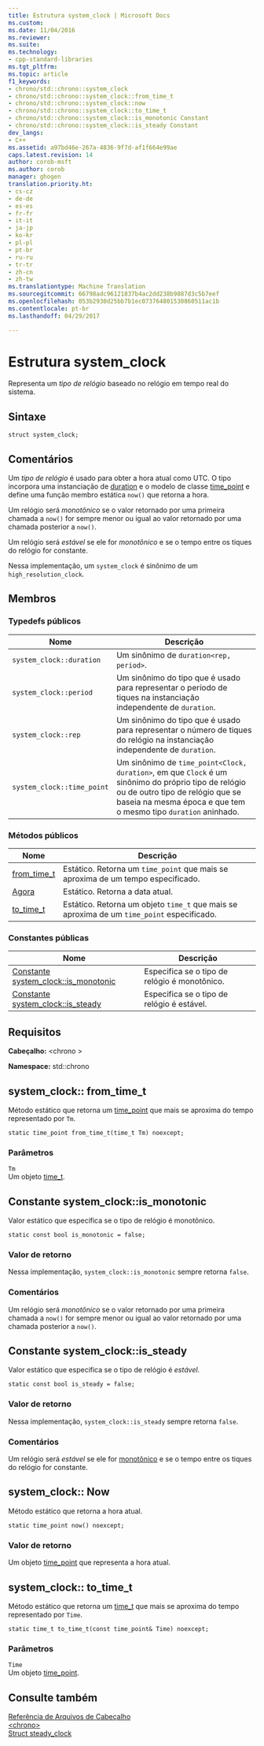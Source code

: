```yaml
---
title: Estrutura system_clock | Microsoft Docs
ms.custom: 
ms.date: 11/04/2016
ms.reviewer: 
ms.suite: 
ms.technology:
- cpp-standard-libraries
ms.tgt_pltfrm: 
ms.topic: article
f1_keywords:
- chrono/std::chrono::system_clock
- chrono/std::chrono::system_clock::from_time_t
- chrono/std::chrono::system_clock::now
- chrono/std::chrono::system_clock::to_time_t
- chrono/std::chrono::system_clock::is_monotonic Constant
- chrono/std::chrono::system_clock::is_steady Constant
dev_langs:
- C++
ms.assetid: a97bd46e-267a-4836-9f7d-af1f664e99ae
caps.latest.revision: 14
author: corob-msft
ms.author: corob
manager: ghogen
translation.priority.ht:
- cs-cz
- de-de
- es-es
- fr-fr
- it-it
- ja-jp
- ko-kr
- pl-pl
- pt-br
- ru-ru
- tr-tr
- zh-cn
- zh-tw
ms.translationtype: Machine Translation
ms.sourcegitcommit: 66798adc96121837b4ac2dd238b9887d3c5b7eef
ms.openlocfilehash: 053b2930d25bb7b1ec073764801530860511ac1b
ms.contentlocale: pt-br
ms.lasthandoff: 04/29/2017

---
```

# <a name="systemclock-structure"></a>Estrutura system_clock
Representa um *tipo de relógio* baseado no relógio em tempo real do sistema.  
  
## <a name="syntax"></a>Sintaxe  
  
```  
struct system_clock;  
```  
  
## <a name="remarks"></a>Comentários  
 Um *tipo de relógio* é usado para obter a hora atual como UTC. O tipo incorpora uma instanciação de [duration](../standard-library/duration-class.md) e o modelo de classe [time_point](../standard-library/time-point-class.md) e define uma função membro estática `now()` que retorna a hora.  
  
 Um relógio será *monotônico* se o valor retornado por uma primeira chamada a `now()` for sempre menor ou igual ao valor retornado por uma chamada posterior a `now()`.  
  
 Um relógio será *estável* se ele for *monotônico* e se o tempo entre os tiques do relógio for constante.  
  
 Nessa implementação, um `system_clock` é sinônimo de um `high_resolution_clock`.  
  
## <a name="members"></a>Membros  
  
### <a name="public-typedefs"></a>Typedefs públicos  
  
|Nome|Descrição|  
|----------|-----------------|  
|`system_clock::duration`|Um sinônimo de `duration<rep, period>`.|  
|`system_clock::period`|Um sinônimo do tipo que é usado para representar o período de tiques na instanciação independente de `duration`.|  
|`system_clock::rep`|Um sinônimo do tipo que é usado para representar o número de tiques do relógio na instanciação independente de `duration`.|  
|`system_clock::time_point`|Um sinônimo de `time_point<Clock, duration>`, em que `Clock` é um sinônimo do próprio tipo de relógio ou de outro tipo de relógio que se baseia na mesma época e que tem o mesmo tipo `duration` aninhado.|  
  
### <a name="public-methods"></a>Métodos públicos  
  
|Nome|Descrição|  
|----------|-----------------|  
|[from_time_t](#from_time_t)|Estático. Retorna um `time_point` que mais se aproxima de um tempo especificado.|  
|[Agora](#now)|Estático. Retorna a data atual.|  
|[to_time_t](#to_time_t)|Estático. Retorna um objeto `time_t` que mais se aproxima de um `time_point` especificado.|  
  
### <a name="public-constants"></a>Constantes públicas  
  
|Nome|Descrição|  
|----------|-----------------|  
|[Constante system_clock::is_monotonic](#is_monotonic_constant)|Especifica se o tipo de relógio é monotônico.|  
|[Constante system_clock::is_steady](#is_steady_constant)|Especifica se o tipo de relógio é estável.|  
  
## <a name="requirements"></a>Requisitos  
 **Cabeçalho:** \<chrono >  
  
 **Namespace:** std::chrono  
  
##  <a name="from_time_t"></a>system_clock:: from_time_t
 Método estático que retorna um [time_point](../standard-library/time-point-class.md) que mais se aproxima do tempo representado por `Tm`.  
  
```  
static time_point from_time_t(time_t Tm) noexcept;  
```  
  
### <a name="parameters"></a>Parâmetros  
 `Tm`  
 Um objeto [time_t](../c-runtime-library/standard-types.md).  
  
##  <a name="is_monotonic_constant"></a>  Constante system_clock::is_monotonic  
 Valor estático que especifica se o tipo de relógio é monotônico.  
  
```  
static const bool is_monotonic = false;  
```  
  
### <a name="return-value"></a>Valor de retorno  
 Nessa implementação, `system_clock::is_monotonic` sempre retorna `false`.  
  
### <a name="remarks"></a>Comentários  
 Um relógio será *monotônico* se o valor retornado por uma primeira chamada a `now()` for sempre menor ou igual ao valor retornado por uma chamada posterior a `now()`.  
  
##  <a name="is_steady_constant"></a>  Constante system_clock::is_steady  
 Valor estático que especifica se o tipo de relógio é *estável*.  
  
```  
static const bool is_steady = false;  
```  
  
### <a name="return-value"></a>Valor de retorno  
 Nessa implementação, `system_clock::is_steady` sempre retorna `false`.  
  
### <a name="remarks"></a>Comentários  
 Um relógio será *estável* se ele for [monotônico](#is_monotonic_constant) e se o tempo entre os tiques do relógio for constante.  
  
##  <a name="now"></a>system_clock:: Now
 Método estático que retorna a hora atual.  
  
```  
static time_point now() noexcept;  
```  
  
### <a name="return-value"></a>Valor de retorno  
 Um objeto [time_point](../standard-library/time-point-class.md) que representa a hora atual.  
  
##  <a name="to_time_t"></a>system_clock:: to_time_t
 Método estático que retorna um [time_t](../c-runtime-library/standard-types.md) que mais se aproxima do tempo representado por `Time`.  
  
```  
static time_t to_time_t(const time_point& Time) noexcept;  
```  
  
### <a name="parameters"></a>Parâmetros  
 `Time`  
 Um objeto [time_point](../standard-library/time-point-class.md).  
  
## <a name="see-also"></a>Consulte também  
 [Referência de Arquivos de Cabeçalho](../standard-library/cpp-standard-library-header-files.md)   
 [\<chrono>](../standard-library/chrono.md)   
 [Struct steady_clock](../standard-library/steady-clock-struct.md)


